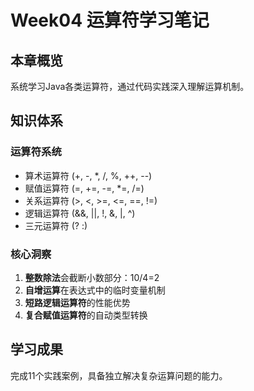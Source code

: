 # Week04 运算符学习笔记

## 本章概览
系统学习Java各类运算符，通过代码实践深入理解运算机制。

## 知识体系

### 运算符系统
- 算术运算符 (+, -, *, /, %, ++, --)
- 赋值运算符 (=, +=, -=, *=, /=)
- 关系运算符 (>, <, >=, <=, ==, !=)
- 逻辑运算符 (&&, ||, !, &, |, ^)
- 三元运算符 (? :)

### 核心洞察
1. **整数除法**会截断小数部分：10/4=2
2. **自增运算**在表达式中的临时变量机制
3. **短路逻辑运算符**的性能优势
4. **复合赋值运算符**的自动类型转换

## 学习成果
完成11个实践案例，具备独立解决复杂运算问题的能力。
